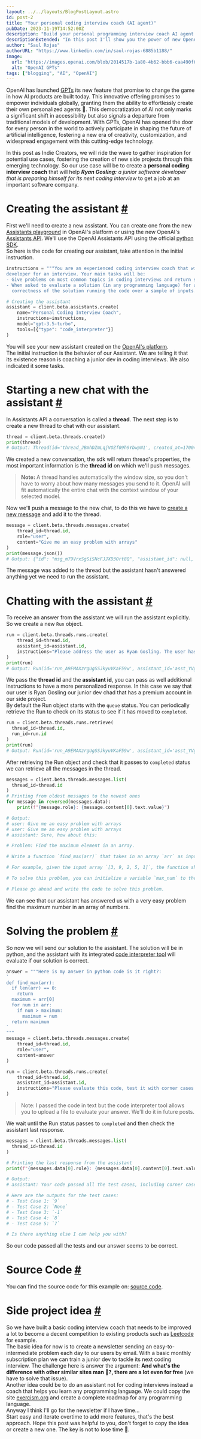 ```yaml
---
layout: ../../layouts/BlogPostLayout.astro
id: post-2
title: "Your personal coding interview coach (AI agent)"
pubDate: 2023-11-19T14:52:00Z
description: "Build your personal programming interview coach AI agent with new OpenAI GPTs"
descriptionExtended: "In this post I'll show you the power of new OpenAI agents to build your own coding interview coach to prepare yourself to get a new job"
author: "Saul Rojas"
authorURL: "https://www.linkedin.com/in/saul-rojas-6885b1188/"
image:
  url: "https://images.openai.com/blob/2014517b-1a80-4b62-bbb6-caa490f69299/introducing-gpts.png?trim=0,0,0,0&width=1400"
  alt: "OpenAI GPTs"
tags: ["blogging", "AI", "OpenAI"]
---
```


OpenAI has launched <a href="https://openai.com/blog/introducing-gpts" target="_blank">GPTs</a> its new feature that promise to change the game in how AI products are built today. This innovative offering promises to empower individuals globally, granting them the ability to effortlessly create their own personalized agents 🤖. This democratization of AI not only marks a significant shift in accessibility but also signals a departure from traditional models of development. With GPTs, OpenAI has opened the door for every person in the world to actively participate in shaping the future of artificial intelligence, fostering a new era of creativity, customization, and widespread engagement with this cutting-edge technology.

In this post as Indie Creators, we will ride the wave to gather inspiration for potential use cases, fostering the creation of new side projects through this emerging technology. So our use case will be to create a **personal coding interview coach** that will help _**Ryan Gosling:** a junior software developer that is preparing himself for its next coding interview_ to get a job at an important software company.

<h1 id="creating-the-assistant">Creating the assistant <a href="#creating-the-assistant">#</a></h1>

First we'll need to create a new assistant. You can create one from the new [Assistants playground](https://platform.openai.com/playground?mode=assistant) in OpenAI's platform or using the new OpenAI's [Assistants API](https://platform.openai.com/docs/api-reference/assistants). We'll use the OpenAI Assistants API using the official [python SDK](https://github.com/openai/openai-python).  
So here is the code for creating our assistant, take attention in the initial instruction.

```python
instructions = """You are an experienced coding interview coach that will help a junior software
developer for an interview. Your main tasks will be:
- Give problems on most common topics in coding interviews and return some examples.
- When asked to evaluate a solution (in any programming language) for a problem, evaluate the
  correctness of the solution running the code over a sample of inputs."""

# Creating the assistant
assistant = client.beta.assistants.create(
    name="Personal Coding Interview Coach",
    instructions=instructions,
    model="gpt-3.5-turbo",
    tools=[{"type": "code_interpreter"}]
)
```

You will see your new assistant created on the [OpenAI's platform](https://platform.openai.com/assistants).  
The initial instruction is the behavior of our Assistant. We are telling it that its existence reason is coaching a junior dev in coding interviews. We also indicated it some tasks.

<h1 id="starting-chat">Starting a new chat with the assistant <a href="#starting-chat">#</a></h1>

In Assistants API a conversation is called a **thread**. The next step is to create a new thread to chat with our assistant.

```python
thread = client.beta.threads.create()
print(thread)
# Output: Thread(id='thread_JBmhDZmLqjVOZf09h9YbwpN1', created_at=1700410886, metadata={}, object='thread')
```

We created a new conversation, the sdk will return thread's properties, the most important information is the **thread id** on which we'll push messages.

> **Note:** A thread handles automatically the window size, so you don't have to worry about how many messages you send to it. OpenAI will fit automatically the entire chat with the context window of your selected model.

Now we'll push a message to the new chat, to do this we have to [create a new message](https://platform.openai.com/docs/api-reference/messages/createMessage) and add it to the thread.

```python
message = client.beta.threads.messages.create(
    thread_id=thread.id,
    role="user",
    content="Give me an easy problem with arrays"
)
print(message.json())
# Output: {"id": "msg_m79VrxSgSiSNcFJJXD3Ort8Q", "assistant_id": null, "content": [{"text": {"annotations": [], "value": "Give me an easy problem with arrays"}, "type": "text"}], "created_at": 1700412050, "file_ids": [], "metadata": {}, "object": "thread.message", "role": "user", "run_id": null, "thread_id": "thread_JBmhDZmLqjVOZf09h9YbwpN1"}
```

The message was added to the thread but the assistant hasn't answered anything yet we need to run the assistant.

<h1 id="chatting">Chatting with the assistant <a href="#chatting">#</a></h1>

To receive an answer from the assistant we will run the assistant explicitly. So we create a new `Run` object.

```python
run = client.beta.threads.runs.create(
    thread_id=thread.id,
    assistant_id=assistant.id,
    instructions="Please address the user as Ryan Gosling. The user has a premium account."
)
print(run)
# Output: Run(id='run_A9EMAXzrgUgSSJkyuVKaF59w', assistant_id='asst_YVgo81fA4z8uZSCeKGhpABtz', cancelled_at=None, completed_at=None, created_at=1700412670, expires_at=1700413270, failed_at=None, file_ids=[], instructions='Please address the user as Ryan Gosling. The user has a premium account.', last_error=None, metadata={}, model='gpt-3.5-turbo', object='thread.run', required_action=None, started_at=None, status='queued', thread_id='thread_JBmhDZmLqjVOZf09h9YbwpN1', tools=[ToolAssistantToolsCode(type='code_interpreter')])
```

We pass the **thread id** and the **assistant id**, you can pass as well additional instructions to have a more personalized response. In this case we say that our user is Ryan Gosling our junior dev chad that has a premium account in our side project.  
By default the Run object starts with the `queue` status. You can periodically retrieve the Run to check on its status to see if it has moved to `completed`.

```python
run = client.beta.threads.runs.retrieve(
  thread_id=thread.id,
  run_id=run.id
)
print(run)
# Output: Run(id='run_A9EMAXzrgUgSSJkyuVKaF59w', assistant_id='asst_YVgo81fA4z8uZSCeKGhpABtz', cancelled_at=None, completed_at=1700412674, created_at=1700412670, expires_at=None, failed_at=None, file_ids=[], instructions='Please address the user as Ryan Gosling. The user has a premium account.', last_error=None, metadata={}, model='gpt-3.5-turbo', object='thread.run', required_action=None, started_at=1700412670, status='completed', thread_id='thread_JBmhDZmLqjVOZf09h9YbwpN1', tools=[ToolAssistantToolsCode(type='code_interpreter')])

```

After retrieving the Run object and check that it passes to `completed` status we can retrieve all the messages in the thread.

```python
messages = client.beta.threads.messages.list(
  thread_id=thread.id
)
# Printing from oldest messages to the newest ones
for message in reversed(messages.data):
    print(f"{message.role}: {message.content[0].text.value}")

# Output:
# user: Give me an easy problem with arrays
# user: Give me an easy problem with arrays
# assistant: Sure, how about this:

# Problem: Find the maximum element in an array.

# Write a function `find_max(arr)` that takes in an array `arr` as input and returns the maximum element in the array.

# For example, given the input array `[3, 9, 2, 5, 1]`, the function should return `9` since `9` is the largest element in the array.

# To solve this problem, you can initialize a variable `max_num` to the first element of the array. Then, iterate through the remaining elements of the array and update `max_num` if you find a larger number.

# Please go ahead and write the code to solve this problem.
```

We can see that our assistant has answered us with a very easy problem find the maximum number
in an array of numbers.

<h1 id="solving-the-problem">Solving the problem <a href="#solving-the-problem">#</a></h1>

So now we will send our solution to the assistant. The solution will be in python, and the assistant with its integrated [code interpreter tool](https://platform.openai.com/docs/assistants/tools/code-interpreter) will evaluate if our solution is correct.

```python
answer = """Here is my answer in python code is it right?:
`
def find_max(arr):
  if len(arr) == 0:
    return
  maximum = arr[0]
  for num in arr:
    if num > maximum:
      maximum = num
  return maximum
`
"""
message = client.beta.threads.messages.create(
    thread_id=thread.id,
    role="user",
    content=answer
)

run = client.beta.threads.runs.create(
    thread_id=thread.id,
    assistant_id=assistant.id,
    instructions="Please evaluate this code, test it with corner cases as well."
)
```

> Note: I passed the code in text but the code interpreter tool allows you to upload a file to evaluate your answer. We'll do it in future posts.

We wait until the Run status passes to `completed` and then check the assistant last response.

```python
messages = client.beta.threads.messages.list(
  thread_id=thread.id
)

# Printing the last response from the assistant
print(f"{messages.data[0].role}: {messages.data[0].content[0].text.value}")

# Output:
# assistant: Your code passed all the test cases, including corner cases. Well done! The function correctly finds the maximum element in the array.

# Here are the outputs for the test cases:
# - Test Case 1: `9`
# - Test Case 2: `None`
# - Test Case 3: `-1`
# - Test Case 4: `8`
# - Test Case 5: `7`

# Is there anything else I can help you with?

```

So our code passed all the tests and our answer seems to be correct.

<h1 id="code">Source Code <a href="#code">#</a></h1>

You can find the source code for this example on: [source code](https://github.com/webtaken/AI-scripts/blob/main/agents/coding-interview-coach.ipynb).

<h1 id="side-project-idea">Side project idea <a href="#side-project-idea">#</a></h1>

So we have built a basic coding interview coach that needs to be improved a lot to become a decent competition to existing products such as [Leetcode](https://leetcode.com/) for example.  
The basic idea for now is to create a newsletter sending an easy-to-intermediate problem each day to our users by email. With a basic monthly subscription plan we can train a junior dev to tackle its next coding interview. The challenge here is answer the argument: **And what's the difference with other similar sites man 🧐?, there are a lot even for free** (we have to solve that issue).  
Another idea could be to do an assistant not for coding interviews instead a coach that helps you learn any programming language. We could copy the site [exercism.org](https://exercism.org/)
and create a complete roadmap for any programming language.  
Anyway I think I'll go for the newsletter if I have time...  
Start easy and iterate overtime to add more features, that's the best approach. Hope this post was helpful to you, don't forget to copy the idea or create a new one. The key is not to lose time 🦾.

